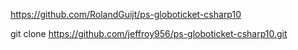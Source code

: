https://github.com/RolandGuijt/ps-globoticket-csharp10

git clone https://github.com/jeffroy956/ps-globoticket-csharp10.git


